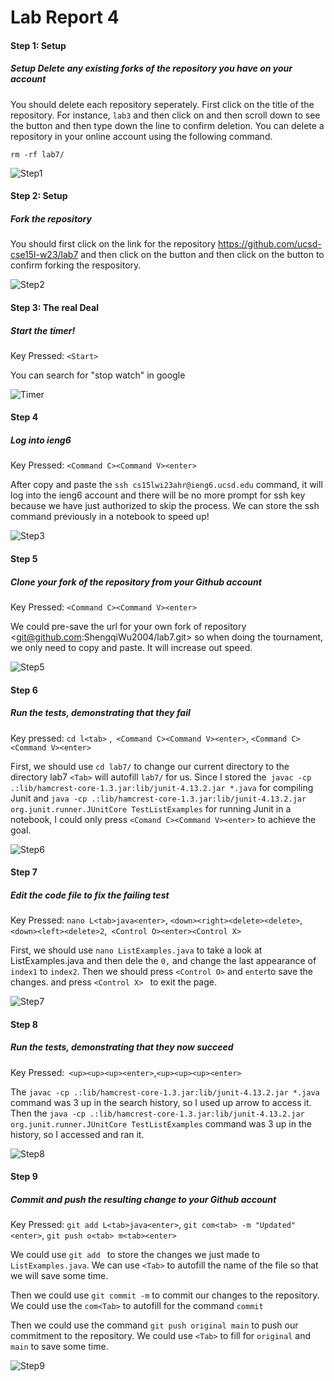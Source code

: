 # Lab Report 4

#### Step 1: **Setup** 

##### **Setup** Delete any existing forks of the repository you have on your account

You should delete each repository seperately. First click on the title of the repository. For instance, ``lab3`` and then click on <Setting> and then scroll down to see the button <Delete this respository> and then type down the line to confirm deletion.
You can delete a repository in your online account using the following command.
``````terminal
rm -rf lab7/
``````

![Step1](https://user-images.githubusercontent.com/114774291/221041414-f978c2c6-00cb-402f-8406-07e1d6e83d38.jpeg)


#### Step 2: Setup

##### Fork the repository

You should first click on the link for the repository <https://github.com/ucsd-cse15l-w23/lab7> and then click on the button <fork> and then click on the button <create fork> to confirm forking the respository.

![Step2](https://user-images.githubusercontent.com/114774291/221041477-9a350eb7-6aa9-486e-aee2-70a1ea6bf22f.jpeg)



#### Step 3: The real Deal

##### Start the timer!
  
Key Pressed: ``<Start>``
  
You can search for "stop watch" in google

![Timer](https://user-images.githubusercontent.com/114774291/221374838-f9ef7196-6390-4759-bfbf-6c1a01e3b1d4.jpeg)


#### Step 4

##### Log into ieng6

Key Pressed: `<Command C><Command V><enter>`

After copy and paste the ``ssh cs15lwi23ahr@ieng6.ucsd.edu`` command, it will log into the ieng6 account and there will be no more prompt for ssh key because we have just authorized to skip the process. We can store the ssh command previously in a notebook to speed up!

![Step3](https://user-images.githubusercontent.com/114774291/221042783-d17477d1-834b-49b7-831b-e517a5297df0.jpeg)

#### Step 5

##### Clone your fork of the repository from your Github account

Key Pressed: `<Command C><Command V><enter>`

We could pre-save the url for your own fork of repository <[git@github.com](mailto:git@github.com):ShengqiWu2004/lab7.git> so when doing the tournament, we only need to copy and paste. It will increase out speed.

![Step5](https://user-images.githubusercontent.com/114774291/221043146-20d963f7-f102-42d8-b376-f97b5734a023.jpeg)


#### Step 6

##### Run the tests, demonstrating that they fail

Key pressed: `cd l<tab>` ,` <Command C><Command V><enter>`, `<Command C><Command V><enter>`

First, we should use `cd lab7/` to change our current directory to the directory lab7 ``<Tab>`` will autofill ``lab7/`` for us. Since I stored the`` javac -cp .:lib/hamcrest-core-1.3.jar:lib/junit-4.13.2.jar *.java`` for compiling Junit and ``java -cp .:lib/hamcrest-core-1.3.jar:lib/junit-4.13.2.jar org.junit.runner.JUnitCore TestListExamples`` for running Junit in a notebook, I could only press `<Comand C><Command V><enter>` to achieve the goal.

![Step6](https://user-images.githubusercontent.com/114774291/221044518-76d75557-a543-430b-8718-104e40a36939.jpeg)


#### Step 7

##### Edit the code file to fix the failing test

Key Pressed: `nano L<tab>java<enter>`, `<down><right><delete><delete>`,`<down><left><delete>2`,` <Control O><enter><Control X>`

First, we should use ``nano ListExamples.java`` to take a look at ListExamples.java and then dele the ``0,`` and change the last appearance of ``index1`` to ``index2``. Then we should press `<Control O>` and ``enter``to save the changes. and press `<Control X> ` to exit the page. 

![Step7](https://user-images.githubusercontent.com/114774291/221042896-f2621e0e-ec61-4b80-8f04-58a0139df1e6.jpeg)

  
#### Step 8

##### Run the tests, demonstrating that they now succeed

Key Pressed:` <up><up><up><enter>`,`<up><up><up><enter>`

The ``javac -cp .:lib/hamcrest-core-1.3.jar:lib/junit-4.13.2.jar *.java`` command was 3 up in the search history, so I used up arrow to access it. Then the ``java -cp .:lib/hamcrest-core-1.3.jar:lib/junit-4.13.2.jar org.junit.runner.JUnitCore TestListExamples`` command was 3 up in the history, so I accessed and ran it.
  
![Step8](https://user-images.githubusercontent.com/114774291/221043204-26eb04f0-d387-474d-8ab5-7d0df3dbaafa.jpeg)

#### Step 9

##### Commit and push the resulting change to your Github account

Key Pressed: `git add L<tab>java<enter>`, `git com<tab> -m "Updated"<enter>`, `git push o<tab> m<tab><enter>`

We could use ``git add `` to store the changes we just made to ``ListExamples.java``. We can use `<Tab>` to autofill the name of the file so that we will save some time.

Then we could use ``git commit -m`` to commit our changes to the repository. We could use the ``com<Tab>`` to autofill for the command ``commit``

Then we could use the command ``git push original main`` to push our commitment to the repository. We could use `<Tab>` to fill for ``original`` and ``main`` to save some time.

![Step9](https://user-images.githubusercontent.com/114774291/221043290-863321ff-0582-467c-9be4-abbc0ca86eb6.jpeg)
